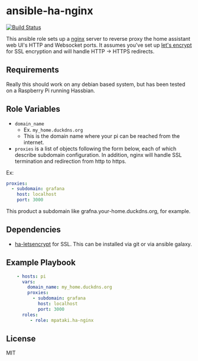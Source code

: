 # ansible-ha-nginx

[![Build Status](https://travis-ci.org/mpataki/ansible-ha-nginx.svg?branch=master)](https://travis-ci.org/mpataki/ansible-ha-nginx)

This ansible role sets up a [nginx](https://www.nginx.com/) server to reverse proxy the home assistant web UI's HTTP and Websocket ports. It assumes you've set up [let's encrypt](https://github.com/mpataki/ansible-ha-letsencrypt) for SSL encryption and will handle HTTP -> HTTPS redirects.

## Requirements

Really this should work on any debian based system, but has been tested on a Raspberry Pi running Hassbian.

## Role Variables

- `domain_name`
  - Ex. `my_home.duckdns.org`
  - This is the domain name where your pi can be reached from the internet.
- `proxies` is a list of objects following the form below, each of which describe subdomain configuration. In addition, nginx will handle SSL termination and redirection from http to https.

Ex:
```yaml
proxies:
  - subdomain: grafana
    host: localhost
    port: 3000
```

This product a subdomain like grafna.your-home.duckdns.org, for example.

## Dependencies

- [ha-letsencrypt](https://github.com/mpataki/ansible-ha-letsencrypt) for SSL. This can be installed via git or via ansible galaxy.

## Example Playbook

```yml
    - hosts: pi
      vars:
        domain_name: my_home.duckdns.org
        proxies:
          - subdomain: grafana
            host: localhost
            port: 3000
      roles:
         - role: mpataki.ha-nginx
```

## License

MIT
